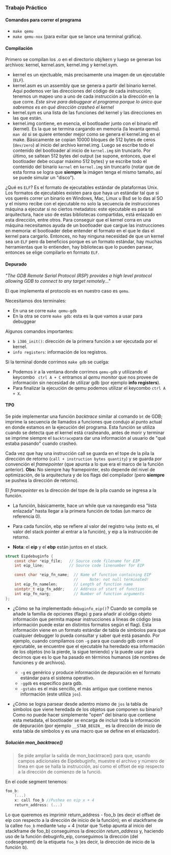 ﻿### Trabajo Práctico

#### Comandos para correr el programa
- `make qemu` 
- `make qemu-nox` (para evitar que se lance una terminal gráfica).

#### Compilación
Primero se compilan los .o en el directorio obj/kern y luego se generan los archivos: kernel, kernel.asm, kernel.img y kernel.sym.

- kernel es un ejectuable, más precisamente una imagen de un ejecutable (`ELF`).
- kernel.asm es un assembly que se genera a partir del binario kernel. Aquí  podemos ver las direcciones del código de cada instrucción; tenemos un mapeo uno a uno de cada instrucción a la dirección en la que corre. *Este sirve para debuggear el programa porque lo único que sabremos es en qué dirección crasheó el kernel*
- kernel.sym es una lista de las funciones del kernel y las direcciones en las que están.
- kernel.img contiene, en esencia, el bootloader junto con el binario elf (kernel). Es la que se termina cargando en memoria (la levanta qemu). `man dd` si se quiere entender mejor como se genera el kernel.img en el make. Básicamente se copian 10000 bloques de 512 bytes de ceros (`dev/zero`) al inicio del archivo kernel.img. Luego se escribe todo el contenido del bootloader al inicio de `kernel.img` sin truncarlo. Por último, se saltean 512 bytes del output (se supone, entonces, que el bootloader debe ocupar máximo 512 bytes) y se escribe todo el contenido del binario `kernel` en `kernel.img` sin truncarlo (notar que de esta forma se logra que **siempre** la imágen tenga el mismo tamaño, así se puede simular un "disco").
 
¿Qué es `ELF`? Es el formato de ejecutables estándar de plataformas Unix.
  Los formatos de ejecutables existen para que haya un estándar tal que si vos querés correr un binario en Windows, Mac, Linux u Bsd se lo das al SO y el mismo recibe con el ejecutable no solo la secuencia de instrucciones máquina a ejecutar si no ciertos metadatos: este ejecutable es para tal arquitectura, hace uso de estas bibliotecas compartidas, está enlazado en esta dirección, entre otros. Para conseguir que el kernel corra en una máquina necesitamos ayuda de un bootloader que cargue las instrucciones en memoria: el bootloader debe entender el formato en el que le das el kernel para cargarlo. Entonces, no hay ninguna necesidad de que un kernel sea un `ELF` pero da beneficios porque es un formato estándar, hay muchas herramientas que lo entienden, hay bibliotecas que lo pueden parsear, entonces se elige compilarlo en formato `ELF`.

#### Depurado
*"The GDB Remote Serial Protocol (RSP) provides a high level protocol allowing GDB to connect to any target remotely..."*

El que implementa el protocolo es en nuestro caso es `qemu`.

Necesitamos dos terminales: 
- En una se corre `make qemu-gdb`
- En la otra se corre `make gdb`: esta es la que vamos a usar para debuggear

Algunos comandos importantes:
-  `b i386_init()`: dirección de la primera función a ser ejecutada por el kernel.
- `info registers`: información de los registros. 

Si la terminal donde corrimos `make gdb` se cuelga:
- Podemos ir a la ventana donde corrimos `qemu-gdb` y utilizando el keycombo ` ctrl A + C` entramos al   *qemu monitor* que nos provee de información sin necesidad de utilizar gdb (por ejemplo **info registers**).
- Para finalizar la ejecución de qemu podemos utilizar el keycombo `ctrl A + X`.

#### TP0

Se pide implementar una función *backtrace* similar al comando `bt` de GDB; imprime la secuencia de llamados a funciones que condujo al punto actual en donde estamos en la ejecución del programa. Esta función se utiliza cuando se detecta que el kernel está crasheando, antes de morir y terminar se imprime siempre el `backtrace`para dar una información al usuario de "qué estaba pasando" cuando crasheó.

Cada vez que hay una instrucción call se guarda en el tope de la pila la dirección de retorno (`call + instruction bytes quantity`) y se guarda por convención el *framepointer* (que apunta a lo que era el marco de la función anterior). 
**Obs:** No siempre hay framepointer, esto depende del nivel de optimización, de la arquitectura y de los flags del compilador (pero **siempre** se pushea la dirección de retorno).

El *framepointer* es la dirección del tope de la pila cuando se ingresa a la función.

- La función, básicamente, hace un while que va navegando esa "lista enlazada" hasta llegar a la primera función de todas (un marco de referencia 0).

- Para cada función, ebp se refiere al valor del registro `%ebp` (esto es, el valor del stack pointer al entrar a la función), y eip a la instrucción de retorno.

- **Nota**: el **eip** y el **ebp** están juntos en el stack.

```c
struct Eipdebuginfo {
    const char *eip_file;   // Source code filename for EIP
    int eip_line;           // Source code linenumber for EIP

    const char *eip_fn_name;  // Name of function containing EIP
                              //     Note: not null terminated!
    int eip_fn_namelen;       // Length of function name
    uintptr_t eip_fn_addr;    // Address of start of function
    int eip_fn_narg;          // Number of function arguments
};
```

- ¿Cómo se ha implementado `debuginfo_eip()`?
Cuando se compila se añade la familia de opciones (flags) g para añadir al código objeto información que permita mapear instrucciones a líneas de código (esa información puede estar en distintos formatos según el flag). Esta información viene en un formato estándar de tabla de símbolos para que cualquier debugger lo pueda consultar y saber qué está pasando. Por ejemplo, cuando compilamos con `-g` para que cuando gdb corre el ejecutable, se encuentre que el ejecutable ha heredado esa información de los objetos (no la pierde, la sigue teniendo) y la puede usar para decirnos que es lo que ha pasado en términos humanos (de nombres de funciones y de archivos).
  - `-g` es genérico y produce información de depuración en el formato estándar para el sistema operativo.
  - `-ggdb` es específico para gdb.
  - `-gstabs` es el más sencillo, el más antiguo que contiene menos información (este utiliza `jos`).

- ¿Cómo se logra parsear desde adentro mismo de `jos` la tabla de símbolos que viene heredada de los objetos que componen su binario?
Como no puede hacer simplemente "open" del binario que contiene esta metadata, el bootloader se encarga de incluir toda  la información de depuración (por ejemplo `__STAB_BEGIN__` es la dirección de inicio de esta tabla de símbolos y es una macro que se define en el enlazador).

##### Solución mon_backtrace()

> Se pide ampliar la salida de mon_backtrace() para que, usando campos adicionales de Eipdebuginfo, muestre el archivo y número de línea en que se halla la instrucción, así como el offset de eip respecto a la dirección de comienzo de la funció.

En el code segment tenemos:

```c
foo_b:
    (...)
    x: call foo_b //Pushea en eip x + 4
    return_address: (...)
```
Lo que queremos es imprimir return_address - foo_b (es decir el offset de eip con respecto a la dirección de inicio de la función); en el stackframe de la callee `foo_b` mediante `%ebp` + 4 (notar que %ebp apunta al inicio del stackframe de foo_b) conseguimos la dirección *return_address* y, haciendo uso de la función debuginfo_eip, conseguimos la dirección (del codesegment) de la etiqueta `foo_b` (es decir, la dirección de inicio de la función b).
